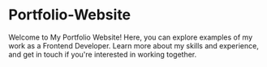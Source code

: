 # Portfolio-Website
Welcome to My Portfolio Website! Here, you can explore examples of my work as a Frontend Developer. Learn more about my skills and experience, and get in touch if you're interested in working together.
